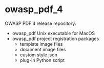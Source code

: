 # owasp_pdf_4
OWASP PDF 4 release repository:
  - owasp_pdf Unix executable for MacOS
  - owasp_pdf project registration packages
    - template image files
    - document image files
    - custom style json
    - plug-in Python script
